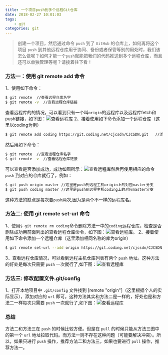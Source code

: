 ```yaml
---
title: 一个项目push到多个远程Git仓库
date: 2018-02-27 10:01:03
tags: 
    - git
categories: git
---
```

>创建一个项目，然后通过命令 `push` 到了 `GitHub` 的仓库上，如何再将这个项目 `push` 到其他远程仓库用于协同、备份或者保管等别的用处时，我们该怎么做呢？如何才能一个`push`就能把我们的代码推送到多个远程仓库，而且还可以单独管理等呢？请接着往下看！

### 方法一：使用 git remote add 命令
1、使用如下命令： 
```bash
$ git remote  //查看远程仓库名字
$ git remote -v  //查看远程仓库链接
```   
查看远程库的的情况，可以看到只有一个叫`origin`的远程库以及远程库fetch和push链接，如下图：![查看远程库](01.png)
2、接着使用如下命令添加一个远程仓库（这里以coding为例）
```bash
$ git remote add coding https://git.coding.net/cjcsdn/CJCSDN.git   //添加一个远程仓库叫coding后面是这个远程仓库的地址
```
然后用如下命令：
```bash
$ git remote  //查看远程仓库名字
$ git remote -v  //查看远程仓库链接
```
可以查看是否添加成功，成功如图所示：![查看远程库](02.png)然后再使用相应的命令 `push` 到对应的仓库就行了，例如：
```bash
$ git push origin master //这里是push到远程主机origin上的对应master分支
$ git push coding master //这里是push到远程主机coding上的对应master分支
```
这种方法的缺点是每次要`push`两次,因为是两个不一样的远程库名。

### 方法二: 使用 git remote set-url 命令
1、使用`$ git remote rm coding`命令删除方法一中的`coding`远程仓库，检查是否删除成功用前面列出的查看远程仓库命令，如下图：![查看远程库](03.png)。
2、接着使用如下命令添加一个远程仓库（这里添加相同名称的库为origin）
```bash
$ git remote set-url --add origin https://git.coding.net/cjcsdn/CJCSDN.git
```
3、查看远程仓库情况，可以看到远程主机仓库列表有两个 `push` 地址。这种方法的好处是每次只需要 `push` 一次就行了,如下图：![查看远程库](04.png)

### 方法三: 修改配置文件.git/config
1、打开本地项目中 `.git/config` 文件找到 [remote "origin"]（这里根据个人的实际显示），添加对应的 `url` 即可。这种方法其实和方法二是一样的，好处也是和方法二一样每次只需要 `push` 一次就行了,如下图：![查看远程库](05.png)

### 总结
方法二和方法三在 `push` 的时候比较方便。但是在 `pull` 的时候只能从方法三图中的第一个 `url` 地址拉取代码。而方法一则不存在这种问题（可能要解决冲突）。所以，如果只进行 `push` 操作，推荐方法二和方法三，如果也要进行 `pull` 操作，推荐方法一。
